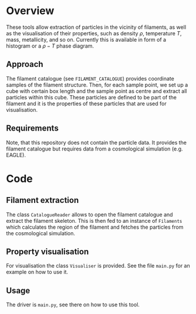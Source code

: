 # Overview

These tools allow extraction of particles in the vicinity of filaments, as well as 
the visualisation of their properties, such as density $\rho$, temperature $T$, mass, metallicity, and so on.
Currently this is available in form of a histogram or a $\rho - T$ phase diagram.

## Approach

The filament catalogue (see `FILAMENT_CATALOGUE`) provides coordinate samples of the filament structure.
Then, for each sample point, we set up a cube with certain box length and the sample point as centre and extract
all particles within this cube. 
These particles are defined to be part of the filament and it is the properties of these particles that are used 
for visualisation.

## Requirements

Note, that this repository does not contain the particle data. 
It provides the filament catalogue but requires data from a cosmological simulation (e.g. EAGLE).

# Code

## Filament extraction

The class `CatalogueReader` allows to open the filament catalogue and extract the filament skeleton.
This is then fed to an instance of `Filaments` which calculates the region of the filament and fetches the particles
from the cosmological simulation.

## Property visualisation

For visualisation the class `Visualiser` is provided. 
See the file `main.py` for an example on how to use it.

## Usage

The driver is `main.py`, see there on how to use this tool.
